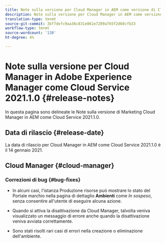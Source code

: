 ```yaml
---
title: Note sulla versione per Cloud Manager in AEM come versione di Cloud Service 2021.1.0
description: Note sulla versione per Cloud Manager in AEM come versione di Cloud Service 2021.1.0
translation-type: tm+mt
source-git-commit: 3bf7defc9aa36c831e061e7209a765f2d60cfb33
workflow-type: tm+mt
source-wordcount: '130'
ht-degree: 4%

---
```



# Note sulla versione per Cloud Manager in Adobe Experience Manager come Cloud Service 2021.1.0 {#release-notes}

In questa pagina sono delineate le Note sulla versione di Marketing Cloud Manager in AEM come Cloud Service 2021.1.0.

## Data di rilascio {#release-date}

La data di rilascio per Cloud Manager in AEM come Cloud Service 2021.1.0 è il 14 gennaio 2021.

## Cloud Manager {#cloud-manager}

### Correzioni di bug {#bug-fixes}

* In alcuni casi, l&#39;istanza Produzione risorse può mostrare lo stato del Portale marchio nella pagina di dettaglio **Ambienti** come *In sospeso*, senza consentire all&#39;utente di eseguire alcuna azione.

* Quando si attiva la disattivazione da Cloud Manager, talvolta veniva visualizzato un messaggio di errore anche quando la disattivazione veniva avviata correttamente.

* Sono stati risolti rari casi di errori nella creazione o eliminazione dell&#39;ambiente.
